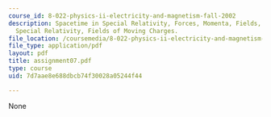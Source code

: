 ```yaml
---
course_id: 8-022-physics-ii-electricity-and-magnetism-fall-2002
description: Spacetime in Special Relativity, Forces, Momenta, Fields, Energies in
  Special Relativity, Fields of Moving Charges.
file_location: /coursemedia/8-022-physics-ii-electricity-and-magnetism-fall-2002/7d7aae8e688dbcb74f30028a05244f44_assignment07.pdf
file_type: application/pdf
layout: pdf
title: assignment07.pdf
type: course
uid: 7d7aae8e688dbcb74f30028a05244f44

---
```

None